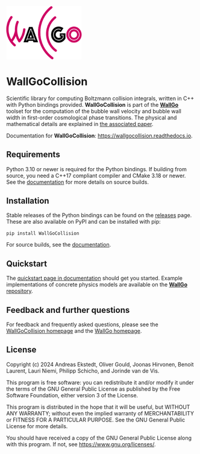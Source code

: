 <img src="https://raw.githubusercontent.com/Wall-Go/WallGoCollision/refs/heads/main/docs/source/figures/wallgo.svg" alt="WallGoLogo" width="200"/>

# WallGoCollision

Scientific library for computing Boltzmann collision integrals, written in C++ with Python bindings provided. **WallGoCollision** is part of the [**WallGo**](https://github.com/Wall-Go/WallGo) toolset for the computation of the bubble wall velocity and bubble wall width in first-order cosmological phase transitions. The physical and mathematical details are explained in [the associated paper](https://arxiv.org/abs/2411.04970).

Documentation for **WallGoCollision**: https://wallgocollision.readthedocs.io.

## Requirements

Python 3.10 or newer is required for the Python bindings. If building from source, you need a C++17 compliant compiler and CMake 3.18 or newer. See the [documentation](https://wallgocollision.readthedocs.io/en/latest/install.html) for more details on source builds.

## Installation

Stable releases of the Python bindings can be found on the [releases](https://github.com/Wall-Go/WallGoCollision/releases) page. These are also available on PyPI and can be installed with pip:

    pip install WallGoCollision

For source builds, see the [documentation](https://wallgocollision.readthedocs.io/en/latest/install.html).

## Quickstart

The [quickstart page in documentation](https://wallgocollision.readthedocs.io/en/latest/quickstart.html) should get you started. Example implementations of concrete physics models are available on the [**WallGo** repository](https://github.com/Wall-Go/WallGo/tree/main/Models).

## Feedback and further questions

For feedback and frequently asked questions, please see the
[WallGoCollision homepage](https://wallgocollision.readthedocs.io)
and the [WallGo homepage](https://wallgocollision.readthedocs.io).


## License

Copyright (c) 2024 Andreas Ekstedt, Oliver Gould, Joonas Hirvonen,
Benoit Laurent, Lauri Niemi, Philipp Schicho, and Jorinde van de Vis.

This program is free software: you can redistribute it and/or modify
it under the terms of the GNU General Public License as published by
the Free Software Foundation, either version 3 of the License.

This program is distributed in the hope that it will be useful,
but WITHOUT ANY WARRANTY; without even the implied warranty of
MERCHANTABILITY or FITNESS FOR A PARTICULAR PURPOSE.  See the
GNU General Public License for more details.

You should have received a copy of the GNU General Public License
along with this program.  If not, see <https://www.gnu.org/licenses/>.
